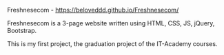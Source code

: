 Freshnesecom - https://beloveddd.github.io/Freshnesecom/

Freshnesecom is a 3-page website written using HTML, CSS, JS, jQuery, Bootstrap.

This is my first project, the graduation project of the IT-Academy courses.


